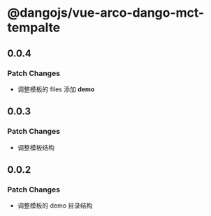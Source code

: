 # @dangojs/vue-arco-dango-mct-tempalte

## 0.0.4

### Patch Changes

- 调整模板的 files 添加 **demo**

## 0.0.3

### Patch Changes

- 调整模板结构

## 0.0.2

### Patch Changes

- 调整模板的 demo 目录结构
